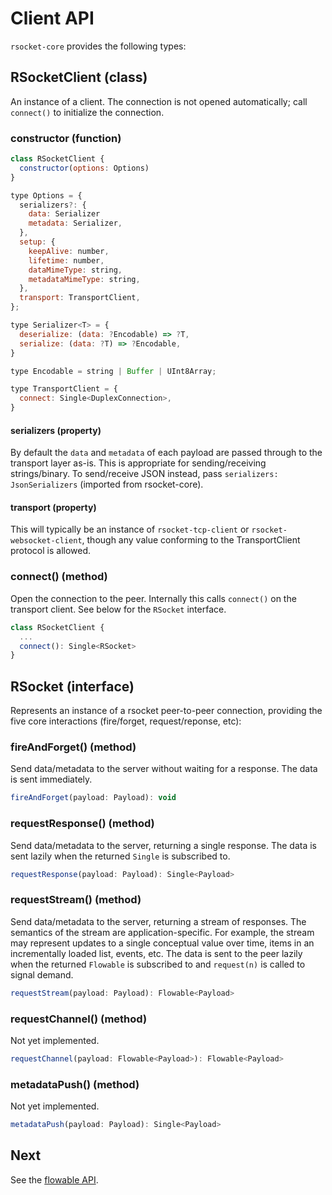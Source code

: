 # Client API

`rsocket-core` provides the following types:

## RSocketClient (class)

An instance of a client. The connection is not opened automatically; call
`connect()` to initialize the connection.


### constructor (function)

```javascript
class RSocketClient {
  constructor(options: Options)
}

type Options = {
  serializers?: {
    data: Serializer
    metadata: Serializer,
  },
  setup: {
    keepAlive: number,
    lifetime: number,
    dataMimeType: string,
    metadataMimeType: string,
  },
  transport: TransportClient,
};

type Serializer<T> = {
  deserialize: (data: ?Encodable) => ?T,
  serialize: (data: ?T) => ?Encodable,
}

type Encodable = string | Buffer | UInt8Array;

type TransportClient = {
  connect: Single<DuplexConnection>,
}
```

#### serializers (property)

By default the `data` and `metadata` of each payload are passed through to the
transport layer as-is. This is appropriate for sending/receiving strings/binary.
To send/receive JSON instead, pass `serializers: JsonSerializers` (imported from
rsocket-core).

#### transport (property)

This will typically be an instance of `rsocket-tcp-client` or
`rsocket-websocket-client`, though any value conforming to the TransportClient
protocol is allowed.

### connect() (method)

Open the connection to the peer. Internally this calls `connect()` on the
transport client. See below for the `RSocket` interface.

```javascript
class RSocketClient {
  ...
  connect(): Single<RSocket>
}
```

## RSocket (interface)

Represents an instance of a rsocket peer-to-peer connection, providing the five
core interactions (fire/forget, request/reponse, etc):

### fireAndForget() (method)

Send data/metadata to the server without waiting for a response. The data is
sent immediately.

```javascript
fireAndForget(payload: Payload): void
```

### requestResponse() (method)

Send data/metadata to the server, returning a single response. The data is
sent lazily when the returned `Single` is subscribed to.

```javascript
requestResponse(payload: Payload): Single<Payload>
```

### requestStream() (method)

Send data/metadata to the server, returning a stream of responses. The semantics
of the stream are application-specific. For example, the stream may represent
updates to a single conceptual value over time, items in an incrementally loaded
list, events, etc. The data is sent to the peer lazily when the returned
`Flowable` is subscribed to and `request(n)` is called to signal demand.

```javascript
requestStream(payload: Payload): Flowable<Payload>
```

### requestChannel() (method)

Not yet implemented.

```javascript
requestChannel(payload: Flowable<Payload>): Flowable<Payload>
```

### metadataPush() (method)

Not yet implemented.

```javascript
metadataPush(payload: Payload): Single<Payload>
```

## Next

See the [flowable API](./03-flowable-api.md).
